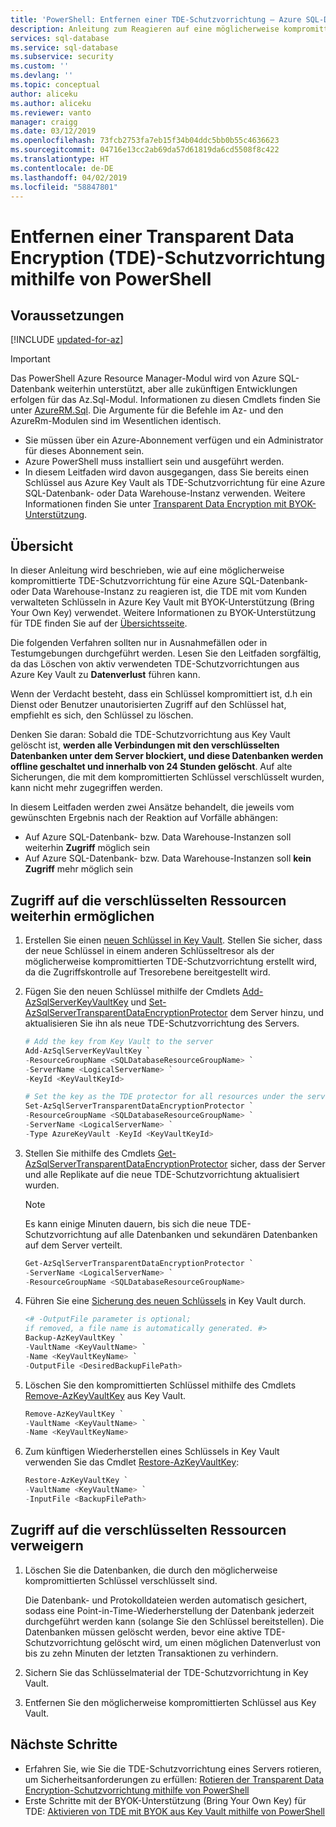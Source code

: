 ```yaml
---
title: 'PowerShell: Entfernen einer TDE-Schutzvorrichtung – Azure SQL-Datenbank | Microsoft-Dokumentation'
description: Anleitung zum Reagieren auf eine möglicherweise kompromittierte TDE-Schutzvorrichtung für eine Azure SQL-Datenbank- oder Data Warehouse-Instanz, die TDE mit Bring Your Own Key (BYOK)-Unterstützung verwendet
services: sql-database
ms.service: sql-database
ms.subservice: security
ms.custom: ''
ms.devlang: ''
ms.topic: conceptual
author: aliceku
ms.author: aliceku
ms.reviewer: vanto
manager: craigg
ms.date: 03/12/2019
ms.openlocfilehash: 73fcb2753fa7eb15f34b04ddc5bb0b55c4636623
ms.sourcegitcommit: 04716e13cc2ab69da57d61819da6cd5508f8c422
ms.translationtype: HT
ms.contentlocale: de-DE
ms.lasthandoff: 04/02/2019
ms.locfileid: "58847801"
---
```

# <a name="remove-a-transparent-data-encryption-tde-protector-using-powershell"></a>Entfernen einer Transparent Data Encryption (TDE)-Schutzvorrichtung mithilfe von PowerShell

## <a name="prerequisites"></a>Voraussetzungen

[!INCLUDE [updated-for-az](../../includes/updated-for-az.md)]
> [!IMPORTANT]
> Das PowerShell Azure Resource Manager-Modul wird von Azure SQL-Datenbank weiterhin unterstützt, aber alle zukünftigen Entwicklungen erfolgen für das Az.Sql-Modul. Informationen zu diesen Cmdlets finden Sie unter [AzureRM.Sql](https://docs.microsoft.com/powershell/module/AzureRM.Sql/). Die Argumente für die Befehle im Az- und den AzureRm-Modulen sind im Wesentlichen identisch.

- Sie müssen über ein Azure-Abonnement verfügen und ein Administrator für dieses Abonnement sein.
- Azure PowerShell muss installiert sein und ausgeführt werden. 
- In diesem Leitfaden wird davon ausgegangen, dass Sie bereits einen Schlüssel aus Azure Key Vault als TDE-Schutzvorrichtung für eine Azure SQL-Datenbank- oder Data Warehouse-Instanz verwenden. Weitere Informationen finden Sie unter [Transparent Data Encryption mit BYOK-Unterstützung](transparent-data-encryption-byok-azure-sql.md).

## <a name="overview"></a>Übersicht

In dieser Anleitung wird beschrieben, wie auf eine möglicherweise kompromittierte TDE-Schutzvorrichtung für eine Azure SQL-Datenbank- oder Data Warehouse-Instanz zu reagieren ist, die TDE mit vom Kunden verwalteten Schlüsseln in Azure Key Vault mit BYOK-Unterstützung (Bring Your Own Key) verwendet. Weitere Informationen zu BYOK-Unterstützung für TDE finden Sie auf der [Übersichtsseite](transparent-data-encryption-byok-azure-sql.md). 

Die folgenden Verfahren sollten nur in Ausnahmefällen oder in Testumgebungen durchgeführt werden. Lesen Sie den Leitfaden sorgfältig, da das Löschen von aktiv verwendeten TDE-Schutzvorrichtungen aus Azure Key Vault zu **Datenverlust** führen kann. 

Wenn der Verdacht besteht, dass ein Schlüssel kompromittiert ist, d.h ein Dienst oder Benutzer unautorisierten Zugriff auf den Schlüssel hat, empfiehlt es sich, den Schlüssel zu löschen.

Denken Sie daran: Sobald die TDE-Schutzvorrichtung aus Key Vault gelöscht ist, **werden alle Verbindungen mit den verschlüsselten Datenbanken unter dem Server blockiert, und diese Datenbanken werden offline geschaltet und innerhalb von 24 Stunden gelöscht**. Auf alte Sicherungen, die mit dem kompromittierten Schlüssel verschlüsselt wurden, kann nicht mehr zugegriffen werden.

In diesem Leitfaden werden zwei Ansätze behandelt, die jeweils vom gewünschten Ergebnis nach der Reaktion auf Vorfälle abhängen:

- Auf Azure SQL-Datenbank- bzw. Data Warehouse-Instanzen soll weiterhin **Zugriff** möglich sein
- Auf Azure SQL-Datenbank- bzw. Data Warehouse-Instanzen soll **kein Zugriff** mehr möglich sein

## <a name="to-keep-the-encrypted-resources-accessible"></a>Zugriff auf die verschlüsselten Ressourcen weiterhin ermöglichen

1. Erstellen Sie einen [neuen Schlüssel in Key Vault](/powershell/module/az.keyvault/add-azkeyvaultkey). Stellen Sie sicher, dass der neue Schlüssel in einem anderen Schlüsseltresor als der möglicherweise kompromittierten TDE-Schutzvorrichtung erstellt wird, da die Zugriffskontrolle auf Tresorebene bereitgestellt wird.
2. Fügen Sie den neuen Schlüssel mithilfe der Cmdlets [Add-AzSqlServerKeyVaultKey](/powershell/module/az.sql/add-azsqlserverkeyvaultkey) und [Set-AzSqlServerTransparentDataEncryptionProtector](/powershell/module/az.sql/set-azsqlservertransparentdataencryptionprotector) dem Server hinzu, und aktualisieren Sie ihn als neue TDE-Schutzvorrichtung des Servers.

   ```powershell
   # Add the key from Key Vault to the server  
   Add-AzSqlServerKeyVaultKey `
   -ResourceGroupName <SQLDatabaseResourceGroupName> `
   -ServerName <LogicalServerName> `
   -KeyId <KeyVaultKeyId>

   # Set the key as the TDE protector for all resources under the server
   Set-AzSqlServerTransparentDataEncryptionProtector `
   -ResourceGroupName <SQLDatabaseResourceGroupName> `
   -ServerName <LogicalServerName> `
   -Type AzureKeyVault -KeyId <KeyVaultKeyId> 
   ```

3. Stellen Sie mithilfe des Cmdlets [Get-AzSqlServerTransparentDataEncryptionProtector](/powershell/module/az.sql/get-azsqlservertransparentdataencryptionprotector) sicher, dass der Server und alle Replikate auf die neue TDE-Schutzvorrichtung aktualisiert wurden. 

   >[!NOTE]
   > Es kann einige Minuten dauern, bis sich die neue TDE-Schutzvorrichtung auf alle Datenbanken und sekundären Datenbanken auf dem Server verteilt.

   ```powershell
   Get-AzSqlServerTransparentDataEncryptionProtector `
   -ServerName <LogicalServerName> `
   -ResourceGroupName <SQLDatabaseResourceGroupName>
   ```

4. Führen Sie eine [Sicherung des neuen Schlüssels](/powershell/module/az.keyvault/backup-azkeyvaultkey) in Key Vault durch.

   ```powershell
   <# -OutputFile parameter is optional; 
   if removed, a file name is automatically generated. #>
   Backup-AzKeyVaultKey `
   -VaultName <KeyVaultName> `
   -Name <KeyVaultKeyName> `
   -OutputFile <DesiredBackupFilePath>
   ```
 
5. Löschen Sie den kompromittierten Schlüssel mithilfe des Cmdlets [Remove-AzKeyVaultKey](/powershell/module/az.keyvault/remove-azkeyvaultkey) aus Key Vault. 

   ```powershell
   Remove-AzKeyVaultKey `
   -VaultName <KeyVaultName> `
   -Name <KeyVaultKeyName>
   ```
 
6. Zum künftigen Wiederherstellen eines Schlüssels in Key Vault verwenden Sie das Cmdlet [Restore-AzKeyVaultKey](/powershell/module/az.keyvault/restore-azkeyvaultkey):
   ```powershell
   Restore-AzKeyVaultKey `
   -VaultName <KeyVaultName> `
   -InputFile <BackupFilePath>
   ```

## <a name="to-make-the-encrypted-resources-inaccessible"></a>Zugriff auf die verschlüsselten Ressourcen verweigern

1. Löschen Sie die Datenbanken, die durch den möglicherweise kompromittierten Schlüssel verschlüsselt sind.

   Die Datenbank- und Protokolldateien werden automatisch gesichert, sodass eine Point-in-Time-Wiederherstellung der Datenbank jederzeit durchgeführt werden kann (solange Sie den Schlüssel bereitstellen). Die Datenbanken müssen gelöscht werden, bevor eine aktive TDE-Schutzvorrichtung gelöscht wird, um einen möglichen Datenverlust von bis zu zehn Minuten der letzten Transaktionen zu verhindern. 
2. Sichern Sie das Schlüsselmaterial der TDE-Schutzvorrichtung in Key Vault.
3. Entfernen Sie den möglicherweise kompromittierten Schlüssel aus Key Vault.

## <a name="next-steps"></a>Nächste Schritte

- Erfahren Sie, wie Sie die TDE-Schutzvorrichtung eines Servers rotieren, um Sicherheitsanforderungen zu erfüllen: [Rotieren der Transparent Data Encryption-Schutzvorrichtung mithilfe von PowerShell](transparent-data-encryption-byok-azure-sql-key-rotation.md)
- Erste Schritte mit der BYOK-Unterstützung (Bring Your Own Key) für TDE: [Aktivieren von TDE mit BYOK aus Key Vault mithilfe von PowerShell](transparent-data-encryption-byok-azure-sql-configure.md)
